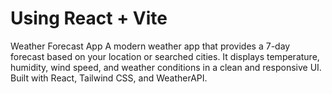 # Using React + Vite

Weather Forecast App
A modern weather app that provides a 7-day forecast based on your location or searched cities. It displays temperature, humidity, wind speed, and weather conditions in a clean and responsive UI. Built with React, Tailwind CSS, and WeatherAPI.
